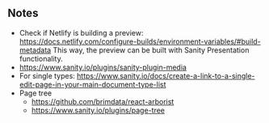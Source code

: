 ## Notes

- Check if Netlify is building a preview: https://docs.netlify.com/configure-builds/environment-variables/#build-metadata
  This way, the preview can be built with Sanity Presentation functionality.
- https://www.sanity.io/plugins/sanity-plugin-media
- For single types: https://www.sanity.io/docs/create-a-link-to-a-single-edit-page-in-your-main-document-type-list
- Page tree
  - https://github.com/brimdata/react-arborist
  - https://www.sanity.io/plugins/page-tree